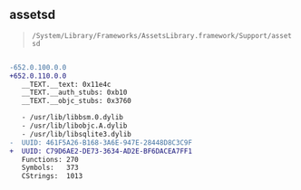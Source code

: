 ## assetsd

> `/System/Library/Frameworks/AssetsLibrary.framework/Support/assetsd`

```diff

-652.0.100.0.0
+652.0.110.0.0
   __TEXT.__text: 0x11e4c
   __TEXT.__auth_stubs: 0xb10
   __TEXT.__objc_stubs: 0x3760

   - /usr/lib/libbsm.0.dylib
   - /usr/lib/libobjc.A.dylib
   - /usr/lib/libsqlite3.dylib
-  UUID: 461F5A26-B168-3A6E-947E-28448D8C3C9F
+  UUID: C79D6AE2-DE73-3634-AD2E-BF6DACEA7FF1
   Functions: 270
   Symbols:   373
   CStrings:  1013

```
